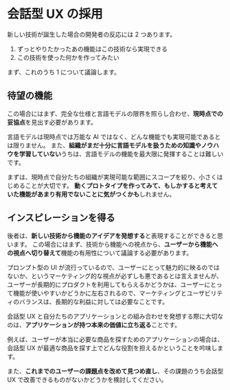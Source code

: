 # 会話型 UX の採用

新しい技術が誕生した場合の開発者の反応には 2 つあります。

1. ずっとやりたかったあの機能はこの技術なら実現できる
2. この技術を使った何かを作ってみたい

まず、これのうち 1 について議論します。

## 待望の機能

この場合にはまず、完全な仕様と言語モデルの限界を照らし合わせ、**現時点での妥協点**を見出す必要があります。

言語モデルは現時点では万能な AI ではなく、どんな機能でも実現可能であるとは限りません。
また、**組織がまだ十分に言語モデルを扱うための知識やノウハウを学習していない**うちは、言語モデルの機能を最大限に発揮することは難しいです。

まずは、現時点で自分たちの組織が実現可能な範囲にスコープを絞り、小さくはじめることが大切です。
**動くプロトタイプを作ってみて、もしかすると考えていた機能があまり有用でないことに気がつくかも**しれません。

## インスピレーションを得る

後者は、**新しい技術から機能のアイデアを発想する**と表現することができると思います。
この場合にはまず、技術から機能への視点から、**ユーザーから機能への視点へ切り替えて**機能の有用性について議論する必要があります。

プロンプト型の UI が流行っているので、ユーザーにとって魅力的に映るのではないか、というマーケティング的な視点が必ずしも悪であるとは言えませんが、
ユーザーが長期的にプロダクトを利用してもらえるかどうかは、ユーザーにとって機能が使いやすいかどうかに左右されるので、マーケティングとユーザビリティのバランスは、長期的な利益に対しては必要なことです。

会話型 UX と自分たちのアプリケーションとの組み合わせを発想する際に大切なのは、**アプリケーションが持つ本来の価値に立ち返る**ことです。

例えば、ユーザーが本当に必要な商品を探すためのアプリケーションの場合は、会話型 UX が最適な商品を探す上でどんな役割を担えるかということを吟味します。

また、**これまでのユーザーの課題点を改めて見つめ直し**、その課題のうち会話型 UX で改善できるものがないかどうかを検討してください。
